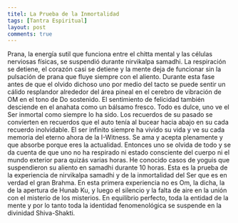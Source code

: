 ```yaml
---
titel: La Prueba de la Inmortalidad
tags: [Tantra Espiritual]
layout: post
comments: true
---
```

Prana, la energía sutil que funciona entre el chitta mental y las células nerviosas físicas, se suspendió durante nirvikalpa samadhi. La respiración se detiene, el corazón casi se detiene y la mente deja de funcionar sin la pulsación de prana que fluye siempre con el aliento. Durante esta fase antes de que el olvido dichoso uno por medio del tacto se puede sentir un cálido resplandor alrededor del área pineal en el cerebro de vibración de OM en el tono de Do sostenido. El sentimiento de felicidad también desciende en el anahata como un bálsamo fresco. Todo es dulce, uno ve el Ser inmortal como siempre lo ha sido. Los recuerdos de su pasado se convierten en recuerdos que el auto tenía al bucear hacia abajo en su cada recuerdo inolvidable. El ser infinito siempre ha vivido su vida y ve su cada memoria del eterno ahora de la I-Witness. Se ama y acepta plenamente y que absorbe porque eres la actualidad. Entonces uno se olvida de todo y se da cuenta de que uno no ha respirado ni estado consciente del cuerpo ni el mundo exterior para quizás varias horas. He conocido casos de yoguis que suspendieron su aliento en samadhi durante 10 horas. Esta es la prueba de la experiencia de nirvikalpa samadhi y de la inmortalidad del Ser que es en verdad el gran Brahma. En esta primera experiencia no es Om, la dicha, la de la apertura de Hunab Ku, y luego el silencio y la falta de aire en la unión con el misterio de los misterios. En equilibrio perfecto, toda la entidad de la mente y por lo tanto toda la identidad fenomenológica se suspende en la divinidad Shiva-Shakti.

